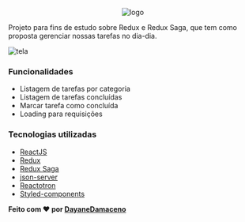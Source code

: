 <div style="text-align:center">
  
  ![logo](https://user-images.githubusercontent.com/63814261/90344212-e4609700-dfed-11ea-8fcf-bd2a44d0dcb1.png)

</div>

Projeto para fins de estudo sobre Redux e Redux Saga, que tem como proposta gerenciar nossas tarefas no dia-dia.

![tela](https://user-images.githubusercontent.com/63814261/90344128-0dccf300-dfed-11ea-946f-baf46bd51d1f.gif)

### Funcionalidades

- Listagem de tarefas por categoria
- Listagem de tarefas concluídas
- Marcar tarefa como concluída
- Loading para requisições

### Tecnologias utilizadas

- [ReactJS](https://pt-br.reactjs.org/)
- [Redux](https://redux.js.org/)
- [Redux Saga](https://redux-saga.js.org/)
- [json-server](https://github.com/typicode/json-server)
- [Reactotron](https://github.com/infinitered/reactotron)
- [Styled-components](https://styled-components.com/)

**Feito com ❤ por [DayaneDamaceno](https://github.com/DayaneDamaceno)**
